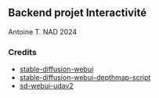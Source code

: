 ## Backend projet Interactivité
Antoine T.
NAD 2024

### Credits
- [stable-diffusion-webui](https://github.com/AUTOMATIC1111/stable-diffusion-webui)
- [stable-diffusion-webui-depthmap-script](https://github.com/thygate/stable-diffusion-webui-depthmap-script)
- [sd-webui-udav2](https://github.com/MackinationsAi/sd-webui-udav2)